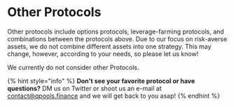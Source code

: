 # Other Protocols

Other protocols include options protocols, leverage-farming protocols, and combinations between the protocols above. Due to our focus on risk-averse assets, we do not combine different assets into one strategy. This may change, however, according to your needs, so please let us know!&#x20;



We currently do not consider other Protocols.

{% hint style="info" %}
**Don't see your favorite protocol or have questions?** DM us on Twitter or shoot us an e-mail at contact@qpools.finance and we will get back to you asap!
{% endhint %}
